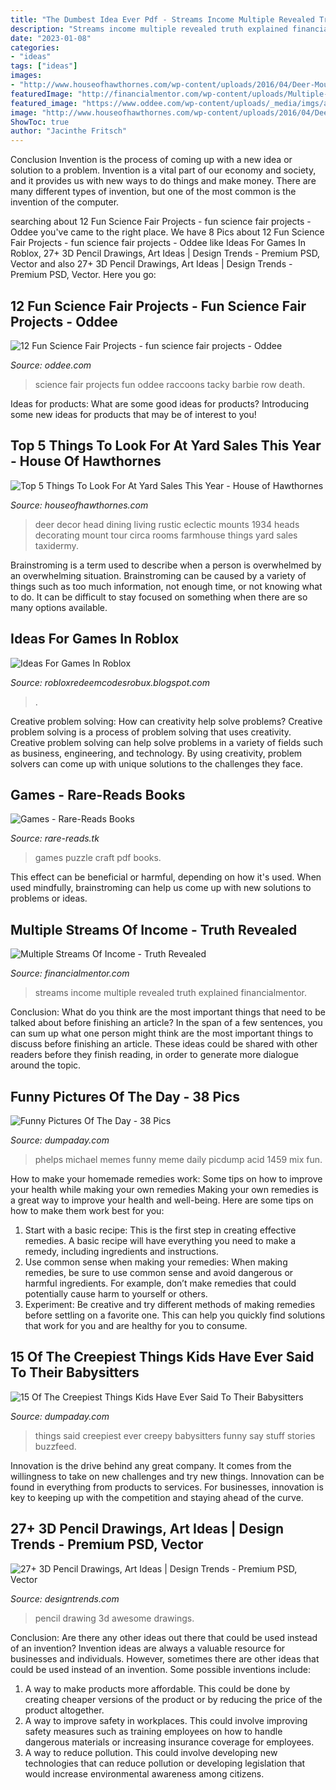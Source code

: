 ```yaml
---
title: "The Dumbest Idea Ever Pdf - Streams Income Multiple Revealed Truth Explained Financialmentor"
description: "Streams income multiple revealed truth explained financialmentor"
date: "2023-01-08"
categories:
- "ideas"
tags: ["ideas"]
images:
- "http://www.houseofhawthornes.com/wp-content/uploads/2016/04/Deer-Mounts-Eclectically-Vi.jpg"
featuredImage: "http://financialmentor.com/wp-content/uploads/Multiple-Streams-of-Income-Truth-Revealed-1024x658.png"
featured_image: "https://www.oddee.com/wp-content/uploads/_media/imgs/articles2/a97020_s4.jpg"
image: "http://www.houseofhawthornes.com/wp-content/uploads/2016/04/Deer-Mounts-Eclectically-Vi.jpg"
ShowToc: true
author: "Jacinthe Fritsch"
---
```



Conclusion
Invention is the process of coming up with a new idea or solution to a problem. Invention is a vital part of our economy and society, and it provides us with new ways to do things and make money. There are many different types of invention, but one of the most common is the invention of the computer.

	

		
searching about 12 Fun Science Fair Projects - fun science fair projects - Oddee you've came to the right place. We have 8 Pics about 12 Fun Science Fair Projects - fun science fair projects - Oddee like Ideas For Games In Roblox, 27+ 3D Pencil Drawings, Art Ideas | Design Trends - Premium PSD, Vector and also 27+ 3D Pencil Drawings, Art Ideas | Design Trends - Premium PSD, Vector. Here you go:
		
    
## 12 Fun Science Fair Projects - Fun Science Fair Projects - Oddee

<img loading=lazy src="https://www.oddee.com/wp-content/uploads/_media/imgs/articles2/a97020_s4.jpg" onerror="this.onerror=null;this.src='https://tse3.mm.bing.net/th?id=OIP.7fi24iXjsvRAdRye697UTgHaFk&amp;pid=15.1';" alt="12 Fun Science Fair Projects - fun science fair projects - Oddee">

_Source: oddee.com_

>science fair projects fun oddee raccoons tacky barbie row death. 

	

Ideas for products: What are some good ideas for products?
Introducing some new ideas for products that may be of interest to you!

    
## Top 5 Things To Look For At Yard Sales This Year - House Of Hawthornes

<img loading=lazy src="http://www.houseofhawthornes.com/wp-content/uploads/2016/04/Deer-Mounts-Eclectically-Vi.jpg" onerror="this.onerror=null;this.src='https://tse1.mm.bing.net/th?id=OIP.BxP1dc4YQIkkc0-x44sTwwHaLH&amp;pid=15.1';" alt="Top 5 Things To Look For At Yard Sales This Year - House of Hawthornes">

_Source: houseofhawthornes.com_

>deer decor head dining living rustic eclectic mounts 1934 heads decorating mount tour circa rooms farmhouse things yard sales taxidermy. 

	

Brainstroming is a term used to describe when a person is overwhelmed by an overwhelming situation. Brainstroming can be caused by a variety of things such as too much information, not enough time, or not knowing what to do. It can be difficult to stay focused on something when there are so many options available.

    
## Ideas For Games In Roblox

<img loading=lazy src="https://lh6.googleusercontent.com/proxy/jL3r9EEDrkjrtpbNDTuTHU66pknkkWrlVCMkG_93rUAJL54uUCSWHiLLnfav14k3uHPRdrVE24RRCUU7FOfBmBrIRMf1RqJa=w1200-h630-pd" onerror="this.onerror=null;this.src='https://tse4.mm.bing.net/th?id=OIP.S-tGhNIjKlEeimEBexnwUQHaD4&amp;pid=15.1';" alt="Ideas For Games In Roblox">

_Source: robloxredeemcodesrobux.blogspot.com_

>. 

	

Creative problem solving: How can creativity help solve problems?
Creative problem solving is a process of problem solving that uses creativity. Creative problem solving can help solve problems in a variety of fields such as business, engineering, and technology. By using creativity, problem solvers can come up with unique solutions to the challenges they face.

    
## Games - Rare-Reads Books

<img loading=lazy src="https://images-na.ssl-images-amazon.com/images/I/412YQW8W8XL._SX290_BO1,204,203,200_.jpg" onerror="this.onerror=null;this.src='https://tse1.mm.bing.net/th?id=OIP.CiIC3Wa4KTxU5_CXOtJq6QAAAA&amp;pid=15.1';" alt="Games - Rare-Reads Books">

_Source: rare-reads.tk_

>games puzzle craft pdf books. 

	

This effect can be beneficial or harmful, depending on how it's used. When used mindfully, brainstroming can help us come up with new solutions to problems or ideas.

    
## Multiple Streams Of Income - Truth Revealed

<img loading=lazy src="http://financialmentor.com/wp-content/uploads/Multiple-Streams-of-Income-Truth-Revealed-1024x658.png" onerror="this.onerror=null;this.src='https://tse2.mm.bing.net/th?id=OIP.ELQKPlL8H9fCQZFaW_g0DAHaEw&amp;pid=15.1';" alt="Multiple Streams Of Income - Truth Revealed">

_Source: financialmentor.com_

>streams income multiple revealed truth explained financialmentor. 

	

Conclusion: What do you think are the most important things that need to be talked about before finishing an article?
In the span of a few sentences, you can sum up what one person might think are the most important things to discuss before finishing an article. These ideas could be shared with other readers before they finish reading, in order to generate more dialogue around the topic.

    
## Funny Pictures Of The Day - 38 Pics

<img loading=lazy src="http://www.dumpaday.com/wp-content/uploads/2016/08/funny-Michael-Phelps-meme.jpg" onerror="this.onerror=null;this.src='https://tse2.mm.bing.net/th?id=OIP.H1-Ve2O3JDdx1fhLu1lIvQHaFi&amp;pid=15.1';" alt="Funny Pictures Of The Day - 38 Pics">

_Source: dumpaday.com_

>phelps michael memes funny meme daily picdump acid 1459 mix fun. 

	

How to make your homemade remedies work: Some tips on how to improve your health while making your own remedies
Making your own remedies is a great way to improve your health and well-being. Here are some tips on how to make them work best for you: 
1. Start with a basic recipe: This is the first step in creating effective remedies. A basic recipe will have everything you need to make a remedy, including ingredients and instructions. 
2. Use common sense when making your remedies: When making remedies, be sure to use common sense and avoid dangerous or harmful ingredients. For example, don’t make remedies that could potentially cause harm to yourself or others. 
3. Experiment: Be creative and try different methods of making remedies before settling on a favorite one. This can help you quickly find solutions that work for you and are healthy for you to consume.

    
## 15 Of The Creepiest Things Kids Have Ever Said To Their Babysitters

<img loading=lazy src="http://www.dumpaday.com/wp-content/uploads/2016/02/creepy-kids-3.jpg" onerror="this.onerror=null;this.src='https://tse1.mm.bing.net/th?id=OIP.CZod4lCCbvTFh2UGBDZjygHaE8&amp;pid=15.1';" alt="15 Of The Creepiest Things Kids Have Ever Said To Their Babysitters">

_Source: dumpaday.com_

>things said creepiest ever creepy babysitters funny say stuff stories buzzfeed. 

	

Innovation is the drive behind any great company. It comes from the willingness to take on new challenges and try new things. Innovation can be found in everything from products to services. For businesses, innovation is key to keeping up with the competition and staying ahead of the curve.

    
## 27+ 3D Pencil Drawings, Art Ideas | Design Trends - Premium PSD, Vector

<img loading=lazy src="https://images.designtrends.com/wp-content/uploads/2016/03/16043514/Awesome-Pencil-Drawing-of-3D1.jpg" onerror="this.onerror=null;this.src='https://tse4.mm.bing.net/th?id=OIP.hiujfEvqJvhlC7F9GzE9pQHaFj&amp;pid=15.1';" alt="27+ 3D Pencil Drawings, Art Ideas | Design Trends - Premium PSD, Vector">

_Source: designtrends.com_

>pencil drawing 3d awesome drawings. 

	

Conclusion: Are there any other ideas out there that could be used instead of an invention?
Invention ideas are always a valuable resource for businesses and individuals. However, sometimes there are other ideas that could be used instead of an invention. Some possible inventions include:
1. A way to make products more affordable. This could be done by creating cheaper versions of the product or by reducing the price of the product altogether.
2. A way to improve safety in workplaces. This could involve improving safety measures such as training employees on how to handle dangerous materials or increasing insurance coverage for employees.
3. A way to reduce pollution. This could involve developing new technologies that can reduce pollution or developing legislation that would increase environmental awareness among citizens.

